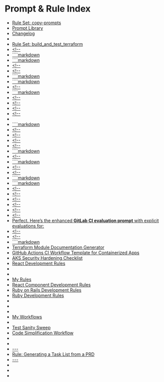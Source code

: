 # Prompt & Rule Index

- [Rule Set: copy-prompts](copy-prompts.rules.mdc)  
- [Prompt Library](README.md)  
- [Changelog](CHANGELOG.md)  
- [](terraform/build_and_test_terraform.prompt.md)  
- [Rule Set: build_and_test_terraform](terraform/build_and_test_terraform.rules.mdc)  
- [<!--](.github/prompts/setup_python_api.prompt.md)  
- [````markdown](.github/prompts/analyze_argocd_manifests.prompt.md)  
- [````markdown](.github/prompts/analyze_jenkins_prompt.md)  
- [<!--](.github/prompts/analyze_aks.prompt.md)  
- [<!--](.github/prompts/build_vault_manifests.prompt.md)  
- [````markdown](.github/prompts/analyze_gitlab.prompt.md)  
- [````markdown](.github/prompts/analyze_terraform_evaluation.prompt.md)  
- [<!--](.github/prompts/build_jenkins_prompt.md)  
- [````markdown](.github/prompts/analyze_kubernetes_policy_manifests.prompt.md)  
- [<!--](.github/prompts/dockerize_app.prompt.md)  
- [<!--](.github/prompts/build_eks.prompt.md)  
- [<!--](.github/prompts/build_kubernetes_policy_manifests.prompt.md)  
- [<!--](.github/prompts/build_bitbucket_pipeline.prompt.md)  
- [](.github/prompts/analyze_kubernetes_manifests.prompt.md)  
- [````markdown](.github/prompts/analyze_kubernetes_live_cluster.prompt.md)  
- [<!--](.github/prompts/analyze_bitbucket_pipeline.prompt.md)  
- [<!--](.github/prompts/build_kubernetes_manifests.prompt.md)  
- [<!--](.github/prompts/build_argocd_manifests.prompt.md)  
- [<!--](.github/prompts/build_ansible_manifests.prompt.md)  
- [````markdown](.github/prompts/analyze_vault_manifests.prompt.md)  
- [<!--](.github/prompts/deploy_aks_terraform.prompt.md)  
- [````markdown](.github/prompts/analyze_snyk_manifests.prompt.md)  
- [<!--](.github/prompts/build_github_workflows.prompt.md)  
- [<!--](.github/prompts/build_snyk_manifests.prompt.md)  
- [````markdown](.github/prompts/analyze_prometheus_grafana_manifests.prompt.md)  
- [````markdown](.github/prompts/analyze_codebase.prompt.md)  
- [<!--](.github/prompts/build_prometheus_grafana_manifests.prompt.md)  
- [<!--](.github/prompts/write_tests.prompt.md)  
- [<!--](.github/prompts/analyze_eks.prompt.md)  
- [<!--](.github/prompts/build_aks.prompt.md)  
- [<!--](.github/prompts/build_terraform_evaluation.prompt.md)  
- [<!--](.github/prompts/build_gitlab.prompt.md)  
- [Perfect. Here’s the enhanced **GitLab CI evaluation prompt** with explicit evaluations for:](.github/prompts/analyze_github_workflows.prompt.md)  
- [<!--](.github/prompts/build_helm_manifests.prompt.md)  
- [<!--](.github/prompts/analyze_ansible_manifests.prompt.md)  
- [````markdown](.github/prompts/analyze_helm_manifests.prompt.md)  
- [Terraform Module Documentation Generator](.github/prompts/terraform/module-doc.md)  
- [GitHub Actions CI Workflow Template for Containerized Apps](.github/prompts/github-actions/ci-template.md)  
- [AKS Security Hardening Checklist](.github/prompts/aks/hardening.md)  
- [React Development Rules](.rules/react.mdc)  
- [](.rules/nodejs.mdc)  
- [](.rules/nextjs-app-router.mdc)  
- [My Rules](.rules/README.md)  
- [React Component Development Rules](.rules/react-component.mdc)  
- [Ruby on Rails Development Rules](.rules/ruby-on-rails.mdc)  
- [Ruby Development Rules](.rules/ruby.mdc)  
- [](.rules/python.mdc)  
- [](.rules/typescript.mdc)  
- [](.rules/workflows/refactor-extract.mdc)  
- [My Workflows](.rules/workflows/README.md)  
- [](.rules/workflows/api-design.mdc)  
- [Test Sanity Sweep](.rules/workflows/test-sanity.mdc)  
- [Code Simplification Workflow](.rules/workflows/refactor-simplify.mdc)  
- [](.rules/workflows/test-prune.mdc)  
- [](.rules/workflows/test-improve.mdc)  
- [---](.rules/workflows/PRD-Based-Workflow/3-process-task-list.mdc)  
- [Rule: Generating a Task List from a PRD](.rules/workflows/PRD-Based-Workflow/2-generate-tasks.mdc)  
- [---](.rules/workflows/PRD-Based-Workflow/1-creade-prd.mdc)  
- [](generic/build_test_code_agent.prompt.md)  
- [](generic/build_test_code_agent.rules.mdc)  
- [](generic/build_test_code_agent.prompt.example.md)  